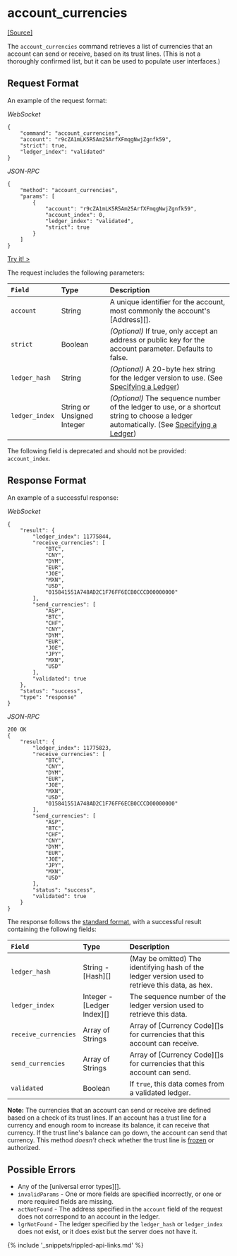 # account_currencies
[[Source]<br>](https://github.com/ripple/rippled/blob/df966a9ac6dd986585ecccb206aff24452e41a30/src/ripple/rpc/handlers/AccountCurrencies.cpp "Source")

The `account_currencies` command retrieves a list of currencies that an account can send or receive, based on its trust lines. (This is not a thoroughly confirmed list, but it can be used to populate user interfaces.)

## Request Format
An example of the request format:

<!-- MULTICODE_BLOCK_START -->

*WebSocket*

```
{
    "command": "account_currencies",
    "account": "r9cZA1mLK5R5Am25ArfXFmqgNwjZgnfk59",
    "strict": true,
    "ledger_index": "validated"
}
```

*JSON-RPC*

```
{
    "method": "account_currencies",
    "params": [
        {
            "account": "r9cZA1mLK5R5Am25ArfXFmqgNwjZgnfk59",
            "account_index": 0,
            "ledger_index": "validated",
            "strict": true
        }
    ]
}
```

<!-- MULTICODE_BLOCK_END -->

[Try it! >](websocket-api-tool.html#account_currencies)

The request includes the following parameters:

| `Field`        | Type                       | Description                    |
|:---------------|:---------------------------|:-------------------------------|
| `account`      | String                     | A unique identifier for the account, most commonly the account's [Address][]. |
| `strict`       | Boolean                    | _(Optional)_ If true, only accept an address or public key for the account parameter. Defaults to false. |
| `ledger_hash`  | String                     | _(Optional)_ A 20-byte hex string for the ledger version to use. (See [Specifying a Ledger](#specifying-ledgers)) |
| `ledger_index` | String or Unsigned Integer | _(Optional)_ The sequence number of the ledger to use, or a shortcut string to choose a ledger automatically. (See [Specifying a Ledger](#specifying-ledgers)) |

The following field is deprecated and should not be provided: `account_index`.

## Response Format

An example of a successful response:

<!-- MULTICODE_BLOCK_START -->

*WebSocket*

```
{
    "result": {
        "ledger_index": 11775844,
        "receive_currencies": [
            "BTC",
            "CNY",
            "DYM",
            "EUR",
            "JOE",
            "MXN",
            "USD",
            "015841551A748AD2C1F76FF6ECB0CCCD00000000"
        ],
        "send_currencies": [
            "ASP",
            "BTC",
            "CHF",
            "CNY",
            "DYM",
            "EUR",
            "JOE",
            "JPY",
            "MXN",
            "USD"
        ],
        "validated": true
    },
    "status": "success",
    "type": "response"
}
```

*JSON-RPC*

```
200 OK
{
    "result": {
        "ledger_index": 11775823,
        "receive_currencies": [
            "BTC",
            "CNY",
            "DYM",
            "EUR",
            "JOE",
            "MXN",
            "USD",
            "015841551A748AD2C1F76FF6ECB0CCCD00000000"
        ],
        "send_currencies": [
            "ASP",
            "BTC",
            "CHF",
            "CNY",
            "DYM",
            "EUR",
            "JOE",
            "JPY",
            "MXN",
            "USD"
        ],
        "status": "success",
        "validated": true
    }
}
```

<!-- MULTICODE_BLOCK_END -->

The response follows the [standard format](#response-formatting), with a successful result containing the following fields:

| `Field`              | Type                       | Description              |
|:---------------------|:---------------------------|:-------------------------|
| `ledger_hash`        | String - [Hash][]          | (May be omitted) The identifying hash of the ledger version used to retrieve this data, as hex. |
| `ledger_index`       | Integer - [Ledger Index][] | The sequence number of the ledger version used to retrieve this data. |
| `receive_currencies` | Array of Strings           | Array of [Currency Code][]s for currencies that this account can receive. |
| `send_currencies`    | Array of Strings           | Array of [Currency Code][]s for currencies that this account can send. |
| `validated`          | Boolean                    | If `true`, this data comes from a validated ledger. |

**Note:** The currencies that an account can send or receive are defined based on a check of its trust lines. If an account has a trust line for a currency and enough room to increase its balance, it can receive that currency. If the trust line's balance can go down, the account can send that currency. This method _doesn't_ check whether the trust line is [frozen](freezes.html) or authorized.

## Possible Errors

* Any of the [universal error types][].
* `invalidParams` - One or more fields are specified incorrectly, or one or more required fields are missing.
* `actNotFound` - The address specified in the `account` field of the request does not correspond to an account in the ledger.
* `lgrNotFound` - The ledger specified by the `ledger_hash` or `ledger_index` does not exist, or it does exist but the server does not have it.


{% include '_snippets/rippled-api-links.md' %}
